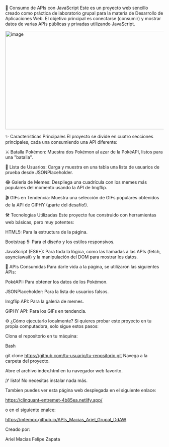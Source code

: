 🚀 Consumo de APIs con JavaScript
Este es un proyecto web sencillo creado como práctica de laboratorio grupal para la materia de Desarrollo de Aplicaciones Web. El objetivo principal es conectarse (consumir) y mostrar datos de varias APIs públicas y privadas utilizando JavaScript.

<img width="1121" height="312" alt="image" src="https://github.com/user-attachments/assets/11a19609-ab0d-430e-81ad-f3f51a7a01a4" />


✨ Características Principales
El proyecto se divide en cuatro secciones principales, cada una consumiendo una API diferente:

⚔️ Batalla Pokémon: Muestra dos Pokémon al azar de la PokéAPI, listos para una "batalla".

👥 Lista de Usuarios: Carga y muestra en una tabla una lista de usuarios de prueba desde JSONPlaceholder.

😂 Galería de Memes: Despliega una cuadrícula con los memes más populares del momento usando la API de Imgflip.

🎬 GIFs en Tendencia: Muestra una selección de GIFs populares obtenidos de la API de GIPHY (¡parte del desafío!).

🛠️ Tecnologías Utilizadas
Este proyecto fue construido con herramientas web básicas, pero muy potentes:

HTML5: Para la estructura de la página.

Bootstrap 5: Para el diseño y los estilos responsivos.

JavaScript (ES6+): Para toda la lógica, como las llamadas a las APIs (fetch, async/await) y la manipulación del DOM para mostrar los datos.

🔗 APIs Consumidas
Para darle vida a la página, se utilizaron las siguientes APIs:

PokéAPI: Para obtener los datos de los Pokémon.

JSONPlaceholder: Para la lista de usuarios falsos.

Imgflip API: Para la galería de memes.

GIPHY API: Para los GIFs en tendencia.

⚙️ ¿Cómo ejecutarlo localmente?
Si quieres probar este proyecto en tu propia computadora, solo sigue estos pasos:

Clona el repositorio en tu máquina:

Bash

git clone https://github.com/tu-usuario/tu-repositorio.git
Navega a la carpeta del proyecto.

Abre el archivo index.html en tu navegador web favorito.

¡Y listo! No necesitas instalar nada más.

Tambien puedes ver esta página web desplegada en el siguiente enlace:

https://clinquant-entremet-4b85ea.netlify.app/

o en el siguiente enalce:

https://mtemox.github.io/APIs_Macias_Ariel_Grupal_DdAW

Creado por:

Ariel Macias
Felipe Zapata 
